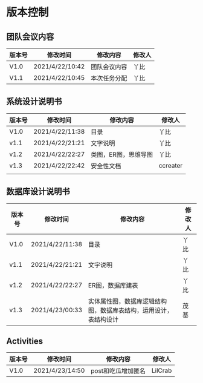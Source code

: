 # 版本控制

## 团队会议内容

| 版本号 | 修改时间        | 修改内容     | 修改人 |
| ------ | --------------- | ------------ | ------ |
| V1.0   | 2021/4/22/10:42 | 团队会议内容 | 丫比   |
| V1.1   | 2021/4/22/10:45 | 本次任务分配 | 丫比   |

## 系统设计说明书

| 版本号 | 修改时间        | 修改内容             | 修改人 |
| ------ | --------------- | -------------------- | ------ |
| V1.0   | 2021/4/22/11:38 | 目录                 | 丫比   |
| v1.1   | 2021/4/22/21:21 | 文字说明             | 丫比   |
| v1.2   | 2021/4/22/22:27 | 类图，ER图，思维导图 | 丫比   |
| v1.3   | 2021/4/22/22:42 | 安全性文档           | ccreater |
|        |                 |                      |        |

## 数据库设计说明书

| 版本号 | 修改时间        | 修改内容                                                     | 修改人 |
| ------ | --------------- | ------------------------------------------------------------ | ------ |
| V1.0   | 2021/4/22/11:38 | 目录                                                         | 丫比   |
| v1.1   | 2021/4/22/21:21 | 文字说明                                                     | 丫比   |
| v1.2   | 2021/4/22/22:27 | ER图，数据库建表                                             | 丫比   |
| v1.3   | 2021/4/23/00:33 | 实体属性图，数据库逻辑结构图，数据库表结构，运用设计，表结构设计 | 茂基   |

## Activities

| 版本号 | 修改时间        | 修改内容                                                     | 修改人 |
| ------ | --------------- | ------------------------------------------------------------ | ------ |
| V1.0   | 2021/4/23/14:50 | post和吃瓜增加匿名                                                      | LilCrab   |
